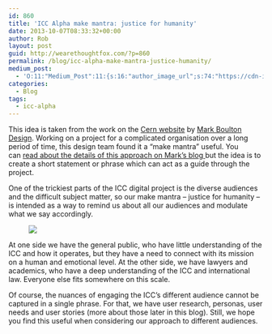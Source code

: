 ```yaml
---
id: 860
title: 'ICC Alpha make mantra: justice for humanity'
date: 2013-10-07T08:33:32+00:00
author: Rob
layout: post
guid: http://wearethoughtfox.com/?p=860
permalink: /blog/icc-alpha-make-mantra-justice-humanity/
medium_post:
  - 'O:11:"Medium_Post":11:{s:16:"author_image_url";s:74:"https://cdn-images-1.medium.com/fit/c/200/200/1*dmbNkD5D-u45r44go_cf0g.png";s:10:"author_url";s:35:"https://medium.com/@wearethoughtfox";s:11:"byline_name";N;s:12:"byline_email";N;s:10:"cross_link";s:3:"yes";s:2:"id";s:12:"544fdc1d92cf";s:21:"follower_notification";s:3:"yes";s:7:"license";s:14:"cc-40-by-nc-nd";s:14:"publication_id";s:2:"-1";s:6:"status";s:5:"draft";s:3:"url";s:48:"https://medium.com/@wearethoughtfox/544fdc1d92cf";}'
categories:
  - Blog
tags:
  - icc-alpha
---
```

This idea is taken from the work on the [Cern website](http://home.web.cern.ch/) by [Mark Boulton Design](http://www.markboultondesign.com/). Working on a project for a complicated organisation over a long period of time, this design team found it a &#8220;make mantra&#8221; useful. You can [read about the details of this approach on Mark&#8217;s blog ](http://www.markboulton.co.uk/journal/a-new-make-mantra-a-statement-of-design-intent)but the idea is to create a short statement or phrase which can act as a guide through the project.

One of the trickiest parts of the ICC digital project is the diverse audiences and the difficult subject matter, so our make mantra &#8211; justice for humanity &#8211; is intended as a way to remind us about all our audiences and modulate what we say accordingly.<figure>

![](https://68.media.tumblr.com/68eff8f89173876157a364011220cb76/tumblr_inline_muaksmyJwA1qzcojx.jpg)</figure> 

At one side we have the general public, who have little understanding of the ICC and how it operates, but they have a need to connect with its mission on a human and emotional level. At the other side, we have lawyers and academics, who have a deep understanding of the ICC and international law. Everyone else fits somewhere on this scale.

Of course, the nuances of engaging the ICC&#8217;s different audience cannot be captured in a single phrase. For that, we have user research, personas, user needs and user stories (more about those later in this blog). Still, we hope you find this useful when considering our approach to different audiences.